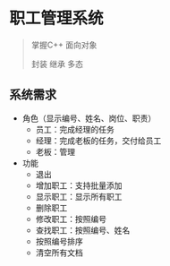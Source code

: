 # 职工管理系统
> 掌握C++ 面向对象
> 
> 封装 继承 多态


## 系统需求

- 角色（显示编号、姓名、岗位、职责）
    - 员工：完成经理的任务
    - 经理：完成老板的任务，交付给员工
    - 老板：管理
- 功能
    - 退出
    - 增加职工：支持批量添加
    - 显示职工：显示所有职工
    - 删除职工
    - 修改职工：按照编号
    - 查找职工：按照编号、姓名
    - 按照编号排序
    - 清空所有文档
